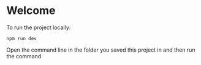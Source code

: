 # Welcome
To run the project locally:
```
npm run dev
```
Open the command line in the folder you saved this project in and then run the command
